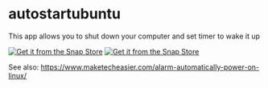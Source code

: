 # autostartubuntu

This app allows you to shut down your computer and set timer to wake it up


[![Get it from the Snap Store](https://snapcraft.io/static/images/badges/en/snap-store-black.svg)](https://snapcraft.io/autostartubuntu)
[![Get it from the Snap Store](https://snapcraft.io/static/images/badges/en/snap-store-white.svg)](https://snapcraft.io/autostartubuntu)


See also: https://www.maketecheasier.com/alarm-automatically-power-on-linux/